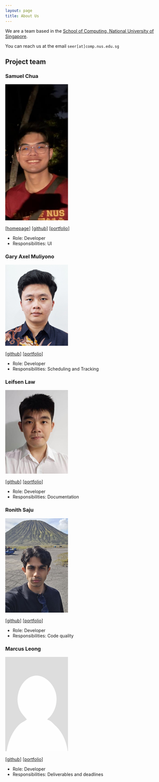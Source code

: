 ```yaml
---
layout: page
title: About Us
---
```


We are a team based in the [School of Computing, National University of Singapore](https://www.comp.nus.edu.sg).

You can reach us at the email `seer[at]comp.nus.edu.sg`

## Project team

### Samuel Chua

<img src="images/leumu.png" width="200px">

[[homepage](http://www.comp.nus.edu.sg/~damithch)]
[[github](https://github.com/leumu)]
[[portfolio](team/johndoe.md)]

* Role: Developer
* Responsibilities: UI

### Gary Axel Muliyono

<img src="images/salmonkarp.png" width="200px">

[[github](http://github.com/salmonkarp)]
[[portfolio](team/salmonkarp.md)]

* Role: Developer
* Responsibilities: Scheduling and Tracking

### Leifsen Law

<img src="images/barneylaw.png" width="200px">

[[github](http://github.com/BarneyLaw)] [[portfolio](team/johndoe.md)]

* Role: Developer
* Responsibilities: Documentation 

### Ronith Saju

<img src="images/ronithsaju.png" width="200px">

[[github](https://github.com/ronithsaju)]
[[portfolio](team/johndoe.md)]

* Role: Developer
* Responsibilities: Code quality

### Marcus Leong

<img src="images/marcusleonghk.png" width="200px">

[[github](http://github.com/marcusleonghk)]
[[portfolio](team/johndoe.md)]

* Role: Developer
* Responsibilities: Deliverables and deadlines
